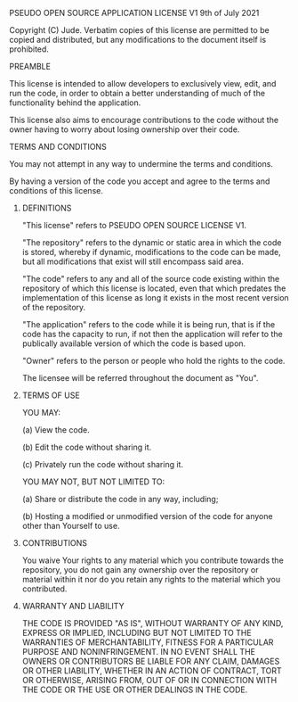 PSEUDO OPEN SOURCE APPLICATION LICENSE V1
9th of July 2021

Copyright (C) Jude. Verbatim copies of this license are permitted to be copied
and distributed, but any modifications to the document itself is prohibited.

PREAMBLE

This license is intended to allow developers to exclusively view, edit, and
run the code, in order to obtain a better understanding of much of the
functionality behind the application.

This license also aims to encourage contributions to the code without the owner
having to worry about losing ownership over their code.

TERMS AND CONDITIONS

You may not attempt in any way to undermine the terms and conditions.

By having a version of the code you accept and agree to the terms and conditions
of this license.

1. DEFINITIONS

    "This license" refers to PSEUDO OPEN SOURCE LICENSE V1.

    "The repository" refers to the dynamic or static area in which the code is
    stored, whereby if dynamic, modifications to the code can be made, but all
    modifications that exist will still encompass said area.

    "The code" refers to any and all of the source code existing within the
    repository of which this license is located, even that which predates the
    implementation of this license as long it exists in the most recent version
    of the repository.

    "The application" refers to the code while it is being run, that is if the
    code has the capacity to run, if not then the application will refer to the
    publically available version of which the code is based upon.

    "Owner" refers to the person or people who hold the rights to the code.

    The licensee will be referred throughout the document as "You".

2. TERMS OF USE

    YOU MAY:

    (a) View the code.

    (b) Edit the code without sharing it.

    (c) Privately run the code without sharing it.

    YOU MAY NOT, BUT NOT LIMITED TO:

    (a) Share or distribute the code in any way, including;

    (b) Hosting a modified or unmodified version of the code for anyone other
        than Yourself to use.

2. CONTRIBUTIONS

    You waive Your rights to any material which you contribute towards the
    repository, you do not gain any ownership over the repository or material
    within it nor do you retain any rights to the material which you
    contributed.

3. WARRANTY AND LIABILITY

    THE CODE IS PROVIDED "AS IS", WITHOUT WARRANTY OF ANY KIND, EXPRESS OR
    IMPLIED, INCLUDING BUT NOT LIMITED TO THE WARRANTIES OF MERCHANTABILITY,
    FITNESS FOR A PARTICULAR PURPOSE AND NONINFRINGEMENT. IN NO EVENT SHALL THE
    OWNERS OR CONTRIBUTORS BE LIABLE FOR ANY CLAIM, DAMAGES OR OTHER LIABILITY,
    WHETHER IN AN ACTION OF CONTRACT, TORT OR OTHERWISE, ARISING FROM, OUT OF OR
    IN CONNECTION WITH THE CODE OR THE USE OR OTHER DEALINGS IN THE CODE.